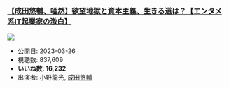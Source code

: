 ### [【成田悠輔、唖然】欲望地獄と資本主義、生きる道は？【エンタメ系IT起業家の激白】](https://www.youtube.com/watch?v=4t0yL-uIfUA)
[![](https://img.youtube.com/vi/4t0yL-uIfUA/sddefault.jpg)](https://www.youtube.com/watch?v=4t0yL-uIfUA)
-   公開日: 2023-03-26
-   視聴数: 837,609
-   **いいね数: 16,232**
-   出演者: 小野龍光, [成田悠輔](/rehacq_fan/people/成田悠輔 "wikilink")
